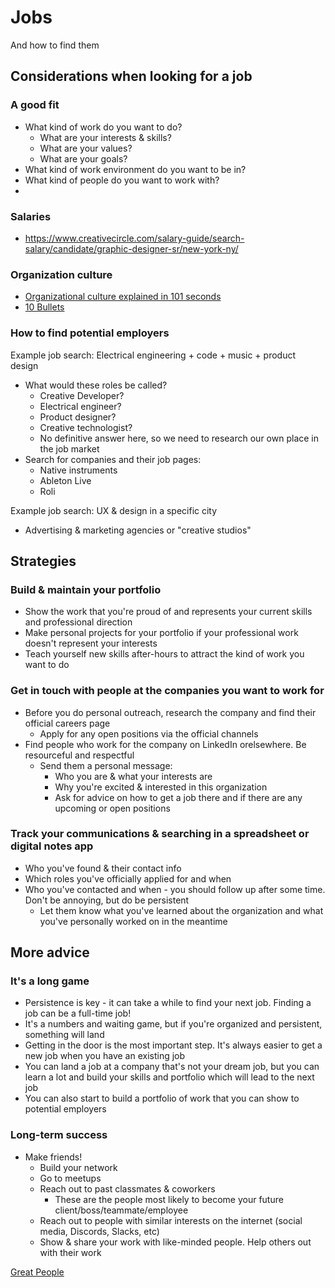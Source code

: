 # Jobs

And how to find them

## Considerations when looking for a job

### A good fit

- What kind of work do you want to do?
  - What are your interests & skills?
  - What are your values?
  - What are your goals?
- What kind of work environment do you want to be in?
- What kind of people do you want to work with?
- 

### Salaries

- https://www.creativecircle.com/salary-guide/search-salary/candidate/graphic-designer-sr/new-york-ny/

### Organization culture

- [Organizational culture explained in 101 seconds](https://www.youtube.com/watch?v=MnxZvC6Y4XQ)
- [10 Bullets](https://www.youtube.com/watch?v=49p1JVLHUos)

### How to find potential employers

Example job search: Electrical engineering + code + music + product design

- What would these roles be called?
  - Creative Developer?
  - Electrical engineer?
  - Product designer?
  - Creative technologist?
  - No definitive answer here, so we need to research our own place in the job market
- Search for companies and their job pages:
  - Native instruments
  - Ableton Live
  - Roli

Example job search: UX & design in a specific city

- Advertising & marketing agencies or "creative studios"

## Strategies

### Build & maintain your portfolio

- Show the work that you're proud of and represents your current skills and professional direction
- Make personal projects for your portfolio if your professional work doesn't represent your interests
- Teach yourself new skills after-hours to attract the kind of work you want to do

### Get in touch with people at the companies you want to work for

- Before you do personal outreach, research the company and find their official careers page
  - Apply for any open positions via the official channels
- Find people who work for the company on LinkedIn orelsewhere. Be resourceful and respectful
  - Send them a personal message:
    - Who you are & what your interests are
    - Why you're excited & interested in this organization
    - Ask for advice on how to get a job there and if there are any upcoming or open positions

### Track your communications & searching in a spreadsheet or digital notes app

- Who you've found & their contact info
- Which roles you've officially applied for and when
- Who you've contacted and when - you should follow up after some time. Don't be annoying, but do be persistent
  - Let them know what you've learned about the organization and what you've personally worked on in the meantime

## More advice

### It's a long game

- Persistence is key - it can take a while to find your next job. Finding a job can be a full-time job!
- It's a numbers and waiting game, but if you're organized and persistent, something will land
- Getting in the door is the most important step. It's always easier to get a new job when you have an existing job
- You can land a job at a company that's not your dream job, but you can learn a lot and build your skills and portfolio which will lead to the next job
- You can also start to build a portfolio of work that you can show to potential employers

### Long-term success

- Make friends!
  - Build your network
  - Go to meetups
  - Reach out to past classmates & coworkers
    - These are the people most likely to become your future client/boss/teammate/employee
  - Reach out to people with similar interests on the internet (social media, Discords, Slacks, etc)
  - Show & share your work with like-minded people. Help others out with their work

[Great People](../images/jobs-great-people.jpg)

